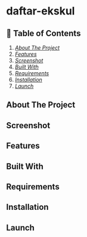 # daftar-ekskul

## :triangular_flag_on_post: Table of Contents
1. _[About The Project](#about-the-project)_
2. _[Features](#features)_
3. _[Screenshot](#screenshot)_
4. _[Built With](#built-with)_
5. _[Requirements](#requirements)_
6. _[Installation](#installation)_
7. _[Launch](#launch)_

## About The Project
## Screenshot 
## Features 
## Built With 
## Requirements 
## Installation 
## Launch 
